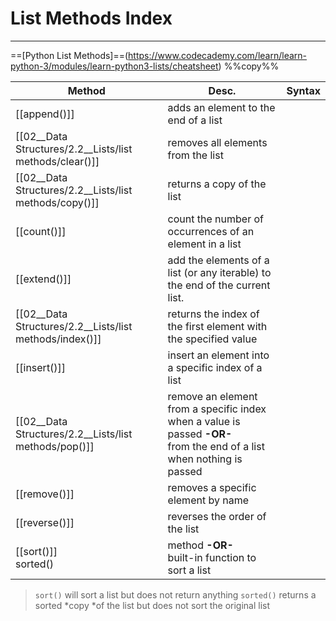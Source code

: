 # List Methods Index
---

==[Python List Methods]==(https://www.codecademy.com/learn/learn-python-3/modules/learn-python3-lists/cheatsheet) %%copy%%

| Method                    | Desc.                                                                                                                       | Syntax |
| ------------------------- | --------------------------------------------------------------------------------------------------------------------------- | ------ |
| [[append()]]              | adds an element to the end of a list                                                                                        |        |
| [[02__Data Structures/2.2__Lists/list methods/clear()]]               | removes all elements from the list                                                                                          |        |
| [[02__Data Structures/2.2__Lists/list methods/copy()]]                | returns a copy of the list                                                                                                  |        |
| [[count()]]               | count the number of occurrences of an element in a list                                                                     |        |
| [[extend()]]              | add the elements of a list (or any iterable) to the end of the current list.                                                |        |
| [[02__Data Structures/2.2__Lists/list methods/index()]]               | returns the index of the first element with the specified value                                                             |        |
| [[insert()]]              | insert an element into a specific index of a list                                                                           |        |
| [[02__Data Structures/2.2__Lists/list methods/pop()]]                 | remove an element from a specific index when a value is passed **-OR-** </br> from the end of a list when nothing is passed |        |
| [[remove()]]              | removes a specific element by name                                                                                          |        |
| [[reverse()]]             | reverses the order of the list                                                                                              |        |
| [[sort()]] </br> sorted() | method **-OR-** </br> built-in function to sort a list                                                                      |        |

> `sort()` will sort a list but does not return anything
> `sorted()` returns a sorted *copy *of the list but does not sort the original list



<br>
